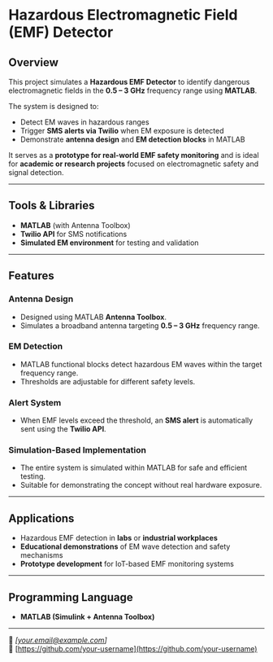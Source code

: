 #  Hazardous Electromagnetic Field (EMF) Detector  

##  Overview  

This project simulates a **Hazardous EMF Detector** to identify dangerous electromagnetic fields in the **0.5 – 3 GHz** frequency range using **MATLAB**.  

The system is designed to:  
- Detect EM waves in hazardous ranges  
- Trigger **SMS alerts via Twilio** when EM exposure is detected  
- Demonstrate **antenna design** and **EM detection blocks** in MATLAB  

It serves as a **prototype for real-world EMF safety monitoring** and is ideal for **academic or research projects** focused on electromagnetic safety and signal detection.  

---

##  Tools & Libraries  

- **MATLAB** (with Antenna Toolbox)  
- **Twilio API** for SMS notifications  
- **Simulated EM environment** for testing and validation  

---

##  Features  

###  Antenna Design  
- Designed using MATLAB **Antenna Toolbox**.  
- Simulates a broadband antenna targeting **0.5 – 3 GHz** frequency range.  

###  EM Detection  
- MATLAB functional blocks detect hazardous EM waves within the target frequency range.  
- Thresholds are adjustable for different safety levels.  

###  Alert System  
- When EMF levels exceed the threshold, an **SMS alert** is automatically sent using the **Twilio API**.  

###  Simulation-Based Implementation  
- The entire system is simulated within MATLAB for safe and efficient testing.  
- Suitable for demonstrating the concept without real hardware exposure.  

---

##  Applications  

- Hazardous EMF detection in **labs** or **industrial workplaces**  
- **Educational demonstrations** of EM wave detection and safety mechanisms  
- **Prototype development** for IoT-based EMF monitoring systems  

---

##  Programming Language  

- **MATLAB (Simulink + Antenna Toolbox)**  

---


📧 *[your.email@example.com]*  
🔗 [https://github.com/your-username](https://github.com/your-username)  
